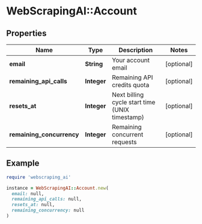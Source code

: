 # WebScrapingAI::Account

## Properties

| Name | Type | Description | Notes |
| ---- | ---- | ----------- | ----- |
| **email** | **String** | Your account email | [optional] |
| **remaining_api_calls** | **Integer** | Remaining API credits quota | [optional] |
| **resets_at** | **Integer** | Next billing cycle start time (UNIX timestamp) | [optional] |
| **remaining_concurrency** | **Integer** | Remaining concurrent requests | [optional] |

## Example

```ruby
require 'webscraping_ai'

instance = WebScrapingAI::Account.new(
  email: null,
  remaining_api_calls: null,
  resets_at: null,
  remaining_concurrency: null
)
```


